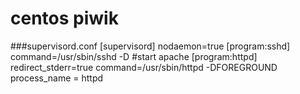 centos piwik 
================

###supervisord.conf
    [supervisord]
    nodaemon=true
    [program:sshd]
    command=/usr/sbin/sshd -D
    #start apache
    [program:httpd]
    redirect_stderr=true
    command=/usr/sbin/httpd -DFOREGROUND
    process_name = httpd
